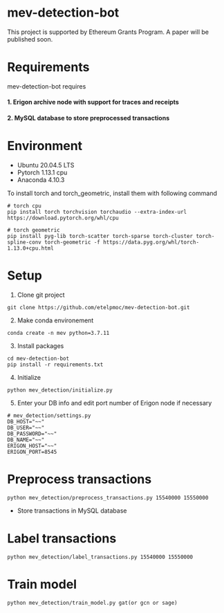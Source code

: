# mev-detection-bot

This project is supported by Ethereum Grants Program. A paper will be published soon.

# Requirements

mev-detection-bot requires

#### 1. Erigon archive node with support for traces and receipts

#### 2. MySQL database to store preprocessed transactions

# Environment
- Ubuntu 20.04.5 LTS
- Pytorch 1.13.1 cpu
- Anaconda 4.10.3

To install torch and torch_geometric, install them with following command
```
# torch cpu
pip install torch torchvision torchaudio --extra-index-url https://download.pytorch.org/whl/cpu

# torch geometric
pip install pyg-lib torch-scatter torch-sparse torch-cluster torch-spline-conv torch-geometric -f https://data.pyg.org/whl/torch-1.13.0+cpu.html

```


# Setup

1. Clone git project
```
git clone https://github.com/etelpmoc/mev-detection-bot.git
```

2. Make conda environement
```
conda create -n mev python=3.7.11
```

3. Install packages
```
cd mev-detection-bot
pip install -r requirements.txt
```

4. Initialize
```
python mev_detection/initialize.py
```

5. Enter your DB info and edit port number of Erigon node if necessary 
```
# mev_detection/settings.py
DB_HOST="~~"
DB_USER="~~"
DB_PASSWORD="~~"
DB_NAME="~~"
ERIGON_HOST="~~"
ERIGON_PORT=8545
```

# Preprocess transactions
```
python mev_detection/preprocess_transactions.py 15540000 15550000
```
- Store transactions in MySQL database

# Label transactions
```
python mev_detection/label_transactions.py 15540000 15550000
```

# Train model
```
python mev_detection/train_model.py gat(or gcn or sage)
```
